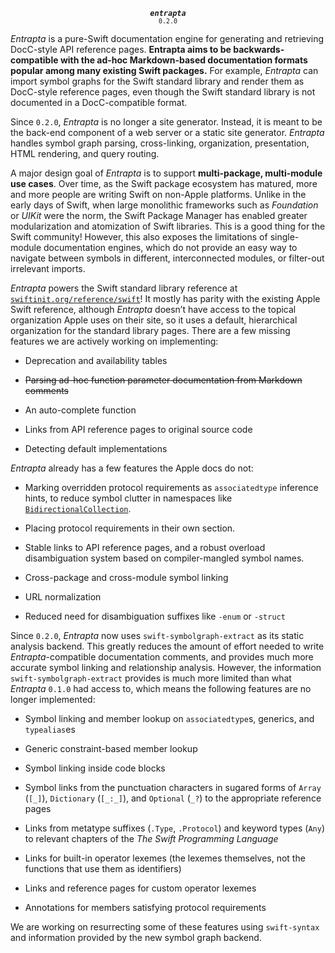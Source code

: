 <p align="center">
  <strong><em><code>entrapta</code></em></strong><br><small><code>0.2.0</code></small>
</p>

*Entrapta* is a pure-Swift documentation engine for generating and retrieving DocC-style API reference pages. **Entrapta aims to be backwards-compatible with the ad-hoc Markdown-based documentation formats popular among many existing Swift packages.** For example, *Entrapta* can import symbol graphs for the Swift standard library and render them as DocC-style reference pages, even though the Swift standard library is not documented in a DocC-compatible format.

Since `0.2.0`, *Entrapta* is no longer a site generator. Instead, it is meant to be the back-end component of a web server or a static site generator. *Entrapta* handles symbol graph parsing, cross-linking, organization, presentation, HTML rendering, and query routing.

A major design goal of *Entrapta* is to support **multi-package, multi-module use cases**. Over time, as the Swift package ecosystem has matured, more and more people are writing Swift on non-Apple platforms. Unlike in the early days of Swift, when large monolithic frameworks such as *Foundation* or *UIKit* were the norm, the Swift Package Manager has enabled greater modularization and atomization of Swift libraries. This is a good thing for the Swift community! However, this also exposes the limitations of single-module documentation engines, which do not provide an easy way to navigate between symbols in different, interconnected modules, or filter-out irrelevant imports.

*Entrapta* powers the Swift standard library reference at [`swiftinit.org/reference/swift`](https://swiftinit.org/reference/swift)! It mostly has parity with the existing Apple Swift reference, although *Entrapta* doesn’t have access to the topical organization Apple uses on their site, so it uses a default, hierarchical organization for the standard library pages. There are a few missing features we are actively working on implementing: 

* Deprecation and availability tables 

* <s>Parsing ad-hoc function parameter documentation from Markdown comments</s>

* An auto-complete function 

* Links from API reference pages to original source code

* Detecting default implementations

*Entrapta* already has a few features the Apple docs do not:

* Marking overridden protocol requirements as `associatedtype` inference hints, to reduce symbol clutter in namespaces like [`BidirectionalCollection`](https://swiftinit.org/reference/swift/bidirectionalcollection).

* Placing protocol requirements in their own section. 

* Stable links to API reference pages, and a robust overload disambiguation system based on compiler-mangled symbol names. 

* Cross-package and cross-module symbol linking

* URL normalization

* Reduced need for disambiguation suffixes like `-enum` or `-struct`

Since `0.2.0`, *Entrapta* now uses `swift-symbolgraph-extract` as its static analysis backend. This greatly reduces the amount of effort needed to write *Entrapta*-compatible documentation comments, and provides much more accurate symbol linking and relationship analysis. However, the information `swift-symbolgraph-extract` provides is much more limited than what *Entrapta* `0.1.0` had access to, which means the following features are no longer implemented:

* Symbol linking and member lookup on `associatedtype`s, generics, and `typealias`es

* Generic constraint-based member lookup

* Symbol linking inside code blocks 

* Symbol links from the punctuation characters in sugared forms of `Array` (`[_]`), `Dictionary` (`[_:_]`), and `Optional` (`_?`) to the appropriate reference pages

* Links from metatype suffixes (`.Type`, `.Protocol`) and keyword types (`Any`) to relevant chapters of the *The Swift Programming Language*

* Links for built-in operator lexemes (the lexemes themselves, not the functions that use them as identifiers)

* Links and reference pages for custom operator lexemes 

* Annotations for members satisfying protocol requirements 

We are working on resurrecting some of these features using `swift-syntax` and information provided by the new symbol graph backend.
